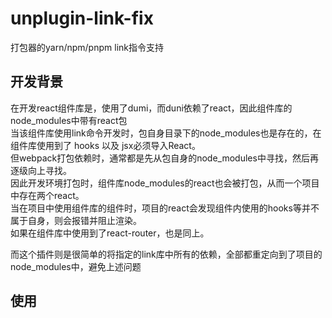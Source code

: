 # unplugin-link-fix
打包器的yarn/npm/pnpm link指令支持

## 开发背景
在开发react组件库是，使用了dumi，而duni依赖了react，因此组件库的node_modules中带有react包</br>
当该组件库使用link命令开发时，包自身目录下的node_modules也是存在的，在组件库使用到了 hooks 以及 jsx必须导入React。</br>
但webpack打包依赖时，通常都是先从包自身的node_modules中寻找，然后再逐级向上寻找。</br>
因此开发环境打包时，组件库node_modules的react也会被打包，从而一个项目中存在两个react。</br>
当在项目中使用组件库的组件时，项目的react会发现组件内使用的hooks等并不属于自身，则会报错并阻止渲染。</br>
如果在组件库中使用到了react-router，也是同上。</br>

而这个插件则是很简单的将指定的link库中所有的依赖，全部都重定向到了项目的node_modules中，避免上述问题

## 使用
